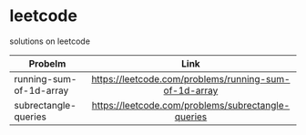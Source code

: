 # leetcode
solutions on leetcode

| Probelm       | Link          | 
| ------------- |:-------------:|
| running-sum-of-1d-array      | https://leetcode.com/problems/running-sum-of-1d-array |
|subrectangle-queries|https://leetcode.com/problems/subrectangle-queries|
